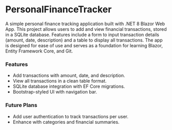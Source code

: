 # PersonalFinanceTracker

A simple personal finance tracking application built with .NET 8 Blazor Web App. This project allows users to add and view financial transactions, stored in a SQLite database. Features include a form to input transaction details (amount, date, description) and a table to display all transactions. The app is designed for ease of use and serves as a foundation for learning Blazor, Entity Framework Core, and Git.

### Features
- Add transactions with amount, date, and description.
- View all transactions in a clean table format.
- SQLite database integration with EF Core migrations.
- Bootstrap-styled UI with navigation bar.

### Future Plans
- Add user authentication to track transactions per user.
- Enhance with categories and financial summaries.